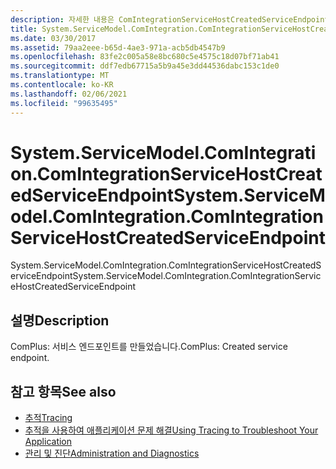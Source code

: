 ```yaml
---
description: 자세한 내용은 ComIntegrationServiceHostCreatedServiceEndpoint를 확인 하세요.
title: System.ServiceModel.ComIntegration.ComIntegrationServiceHostCreatedServiceEndpoint
ms.date: 03/30/2017
ms.assetid: 79aa2eee-b65d-4ae3-971a-acb5db4547b9
ms.openlocfilehash: 83fe2c005a58e8bc680c5e4575c18d07bf71ab41
ms.sourcegitcommit: ddf7edb67715a5b9a45e3dd44536dabc153c1de0
ms.translationtype: MT
ms.contentlocale: ko-KR
ms.lasthandoff: 02/06/2021
ms.locfileid: "99635495"
---
```

# <a name="systemservicemodelcomintegrationcomintegrationservicehostcreatedserviceendpoint"></a><span data-ttu-id="9fe8b-103">System.ServiceModel.ComIntegration.ComIntegrationServiceHostCreatedServiceEndpoint</span><span class="sxs-lookup"><span data-stu-id="9fe8b-103">System.ServiceModel.ComIntegration.ComIntegrationServiceHostCreatedServiceEndpoint</span></span>

<span data-ttu-id="9fe8b-104">System.ServiceModel.ComIntegration.ComIntegrationServiceHostCreatedServiceEndpoint</span><span class="sxs-lookup"><span data-stu-id="9fe8b-104">System.ServiceModel.ComIntegration.ComIntegrationServiceHostCreatedServiceEndpoint</span></span>  
  
## <a name="description"></a><span data-ttu-id="9fe8b-105">설명</span><span class="sxs-lookup"><span data-stu-id="9fe8b-105">Description</span></span>  

 <span data-ttu-id="9fe8b-106">ComPlus: 서비스 엔드포인트를 만들었습니다.</span><span class="sxs-lookup"><span data-stu-id="9fe8b-106">ComPlus: Created service endpoint.</span></span>  
  
## <a name="see-also"></a><span data-ttu-id="9fe8b-107">참고 항목</span><span class="sxs-lookup"><span data-stu-id="9fe8b-107">See also</span></span>

- [<span data-ttu-id="9fe8b-108">추적</span><span class="sxs-lookup"><span data-stu-id="9fe8b-108">Tracing</span></span>](index.md)
- [<span data-ttu-id="9fe8b-109">추적을 사용하여 애플리케이션 문제 해결</span><span class="sxs-lookup"><span data-stu-id="9fe8b-109">Using Tracing to Troubleshoot Your Application</span></span>](using-tracing-to-troubleshoot-your-application.md)
- [<span data-ttu-id="9fe8b-110">관리 및 진단</span><span class="sxs-lookup"><span data-stu-id="9fe8b-110">Administration and Diagnostics</span></span>](../index.md)
